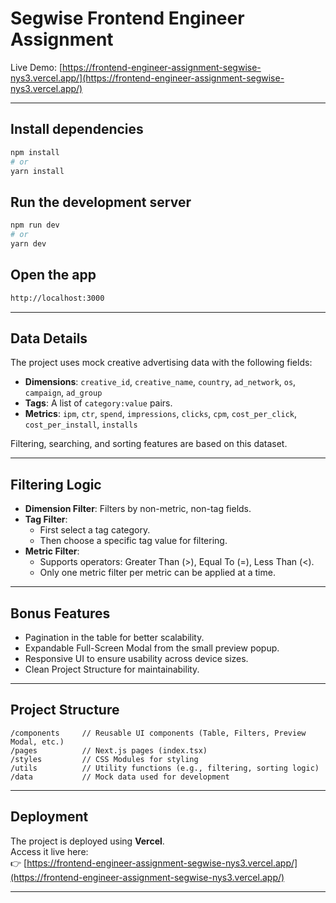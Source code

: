 
# Segwise Frontend Engineer Assignment

Live Demo: [https://frontend-engineer-assignment-segwise-nys3.vercel.app/](https://frontend-engineer-assignment-segwise-nys3.vercel.app/)

---

## Install dependencies

```bash
npm install
# or
yarn install
```

## Run the development server

```bash
npm run dev
# or
yarn dev
```

## Open the app

```bash
http://localhost:3000
```

---

## Data Details

The project uses mock creative advertising data with the following fields:

- **Dimensions**: `creative_id`, `creative_name`, `country`, `ad_network`, `os`, `campaign`, `ad_group`
- **Tags**: A list of `category:value` pairs.
- **Metrics**: `ipm`, `ctr`, `spend`, `impressions`, `clicks`, `cpm`, `cost_per_click`, `cost_per_install`, `installs`

Filtering, searching, and sorting features are based on this dataset.

---

## Filtering Logic

- **Dimension Filter**: Filters by non-metric, non-tag fields.
- **Tag Filter**:
  - First select a tag category.
  - Then choose a specific tag value for filtering.
- **Metric Filter**:
  - Supports operators: Greater Than (>), Equal To (=), Less Than (<).
  - Only one metric filter per metric can be applied at a time.

---

## Bonus Features

- Pagination in the table for better scalability.
- Expandable Full-Screen Modal from the small preview popup.
- Responsive UI to ensure usability across device sizes.
- Clean Project Structure for maintainability.

---

## Project Structure

```
/components     // Reusable UI components (Table, Filters, Preview Modal, etc.)
/pages          // Next.js pages (index.tsx)
/styles         // CSS Modules for styling
/utils          // Utility functions (e.g., filtering, sorting logic)
/data           // Mock data used for development
```

---

## Deployment

The project is deployed using **Vercel**.  
Access it live here:  
👉 [https://frontend-engineer-assignment-segwise-nys3.vercel.app/](https://frontend-engineer-assignment-segwise-nys3.vercel.app/)

---


